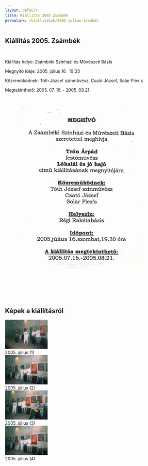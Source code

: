 ```yaml
---
layout: default
title: Kiállítás 2005 Zsámbék
permalink: /kiallitasok/2005-julius-zsambek
---
```


<script>
	window.addEvent("domready", function () {
		new boxplus($$("a.phocagallerycboxplus"),{"theme":"darkrounded","autocenter":1,"autofit":1,"slideshow":4000,"loop":0,"captions":"bottom","thumbs":"inside","width":680,"height":531,"duration":250,"transition":"quad","contextmenu":1, phocamethod:1});
		new boxplus($$("a.phocagallerycboxplusi"),{"theme":"darkrounded","autocenter":1,"autofit":1,"slideshow":4000,"loop":0,"captions":"bottom","thumbs":"hide","width":680,"height":531,"duration":250,"transition":"quad","contextmenu":1, phocamethod:1});
		new boxplus($$("a.phocagallerycboxpluso"),{"theme":"darkrounded","autocenter":1,"autofit": false,"slideshow": false,"loop":false,"captions":"none","thumbs":"hide","width":680,"height":531,"duration":0,"transition":"linear","contextmenu":false, phocamethod:2});
	});
</script>

<article class="art-post"><div class="art-postcontent clearfix"><div id="phocagallery" class="pg-category-view pg-cv">
<div id="pg-icons"></div><div style="clear:both"></div><div class="pg-cv-desc"><h1>Kiállítás 2005. Zsámbék</h1>
<p>&nbsp;</p>
<p>Kiállítás helye: Zsámbéki Színházi és Művészeti Bázis</p>
<p>Megnyitó ideje: 2005. július 16.&nbsp; 19:30</p>
<p>Közreműködnek: Tóth József színművész, Csató József, Solar Plex's</p>
<p>Megtekinthető: 2005. 07. 16. - 2005. 08.21.</p>
<p>&nbsp;</p>
<p><img style="display: block; margin-left: auto; margin-right: auto;" src="images/kiallitasok/2005_1.jpg" alt="" width="400"></p>
<p>&nbsp;</p>
<p>&nbsp;</p>
<p>&nbsp;</p>
<h2>Képek a kiállításról</h2></div>
<div id="pg-msnr-container">

<div class="pg-cv-box item">
 <div class="pg-cv-box-img pg-box1">
  <div class="pg-box2">
   <div class="pg-box3">
<a class="phocagallerycboxplus" title="2005. július (1)" href="images/fenykepek/thumbs/phoca_thumb_l_fenykep_2005_jul_1.jpg" rel="phocagallerycboxplus">
<img src="images/fenykepek/thumbs/phoca_thumb_m_fenykep_2005_jul_1.jpg" alt="" class="pg-image"></a>
</div></div></div>
<div class="pg-cv-name">2005. július (1)</div></div>


<div class="pg-cv-box item">
 <div class="pg-cv-box-img pg-box1">
  <div class="pg-box2">
   <div class="pg-box3">
<a class="phocagallerycboxplus" title="2005. július (2)" href="images/fenykepek/thumbs/phoca_thumb_l_fenykep_2005_jul_2.jpg" rel="phocagallerycboxplus"><img src="images/fenykepek/thumbs/phoca_thumb_m_fenykep_2005_jul_2.jpg" alt="" class="pg-image"></a>
</div></div></div>
<div class="pg-cv-name">2005. július (2)</div></div>


<div class="pg-cv-box item">
 <div class="pg-cv-box-img pg-box1">
  <div class="pg-box2">
   <div class="pg-box3">
<a class="phocagallerycboxplus" title="2005. július (3)" href="images/fenykepek/thumbs/phoca_thumb_l_fenykep_2005_jul_3.jpg" rel="phocagallerycboxplus"><img src="images/fenykepek/thumbs/phoca_thumb_m_fenykep_2005_jul_3.jpg" alt="" class="pg-image"></a>
</div></div></div>
<div class="pg-cv-name">2005. július (3)</div></div>


<div class="pg-cv-box item">
 <div class="pg-cv-box-img pg-box1">
  <div class="pg-box2">
   <div class="pg-box3">
<a class="phocagallerycboxplus" title="2005. július (4)" href="images/fenykepek/thumbs/phoca_thumb_l_fenykep_2005_jul_4.jpg" rel="phocagallerycboxplus"><img src="images/fenykepek/thumbs/phoca_thumb_m_fenykep_2005_jul_4.jpg" alt="" class="pg-image"></a>
</div></div></div>
<div class="pg-cv-name">2005. július (4)</div></div>
